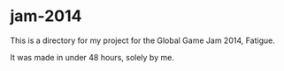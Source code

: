 jam-2014
========
This is a directory for my project for the Global Game Jam 2014, Fatigue.

It was made in under 48 hours, solely by me.